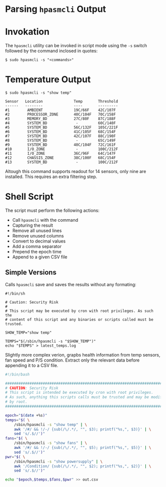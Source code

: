 # Parsing `hpasmcli` Output #

# Invokation

The `hpasmcli` utility can be invoked in script mode using the `-s` switch followed by the command inclosed in quotes:

```shell
$ sudo hpasmcli -s "<commands>"
```

# Temperature Output

```shell
$ sudo hpasmcli -s "show temp"

Sensor   Location              Temp       Threshold
------   --------              ----       ---------
#1        AMBIENT              19C/66F    42C/107F 
#2        PROCESSOR_ZONE       40C/104F   70C/158F 
#3        MEMORY_BD            27C/80F    87C/188F 
#4        SYSTEM_BD             -         60C/140F 
#5        SYSTEM_BD            56C/132F   105C/221F
#6        SYSTEM_BD            41C/105F   68C/154F 
#7        SYSTEM_BD            42C/107F   88C/190F 
#8        SYSTEM_BD             -         65C/149F 
#9        SYSTEM_BD            40C/104F   72C/161F 
#10       I/O_ZONE              -         100C/212F
#11       I/O_ZONE             36C/96F    64C/147F 
#12       CHASSIS_ZONE         38C/100F   68C/154F 
#13       SYSTEM_BD             -         100C/212F
```

Altough this command supports readout for 14 sensors, only nine are installed. This requires an extra filtering step.

# Shell Script

The script must perform the following actions:
* Call `hpasmcli` with the command
* Capturing the result
* Remove all unused lines
* Remove unused columns
* Convert to decimal values
* Add a comma separator
* Prepend the epoch time
* Append to a given CSV file

## Simple Versions

Calls `hpasmcli` save and saves the results without any formating:
```shell
#!/bin/sh

# Caution: Security Risk
#
# This script may be executed by cron with root privileges. As such the
# content of this script and any binaries or scripts called must be trusted.

SHOW_TEMP="show temp"

TEMPS="$(/sbin/hpasmcli -s "$SHOW_TEMP")"
echo "$TEMPS" > latest_temps.log
```

Slightly more complex verion, grapbs health information from temp sensors, fan speed and P/S condition. Extract only the relevant data before appending it to a CSV file.
```bash
#!/bin/bash

################################################################################
# CAUTION: Security Risk
# This script is intended be executed by cron with root privileges.
# As such, anything this scripts calls must be trusted and may be modified only
# by root.
################################################################################

epoch="$(date +%s)"
temps="$( \
	/sbin/hpasmcli -s "show temp" | \
	awk '/#/ && !/-/ {sub(/\/.*/, "", $3); printf("%s,", $3)}' | \
	sed 's/.$//')"
fans="$( \
	/sbin/hpasmcli -s "show fans" | \
	awk '/#/ && !/-/ {sub(/\/.*/, "", $5); printf("%s,", $5)}' | \
	sed 's/.$//')"
pwr="$( \
	/sbin/hpasmcli -s "show powersupply" | \
	awk '/Condition/ {sub(/\/.*/, "", $2); printf("%s,", $2)}' | \
	sed 's/.$//')"

echo "$epoch,$temps,$fans,$pwr" >> out.csv
```
